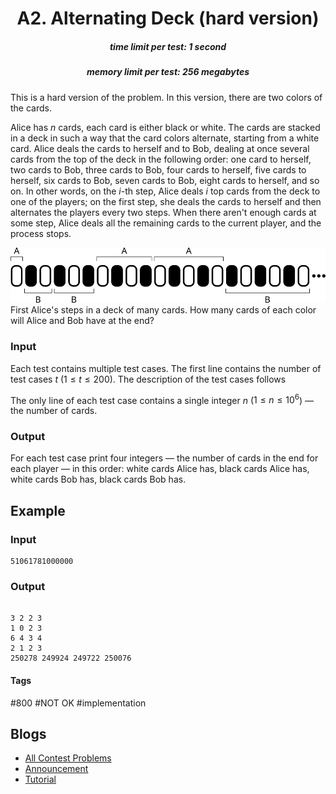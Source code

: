 <h1 style='text-align: center;'> A2. Alternating Deck (hard version)</h1>

<h5 style='text-align: center;'>time limit per test: 1 second</h5>
<h5 style='text-align: center;'>memory limit per test: 256 megabytes</h5>

This is a hard version of the problem. In this version, there are two colors of the cards.

Alice has $n$ cards, each card is either black or white. The cards are stacked in a deck in such a way that the card colors alternate, starting from a white card. Alice deals the cards to herself and to Bob, dealing at once several cards from the top of the deck in the following order: one card to herself, two cards to Bob, three cards to Bob, four cards to herself, five cards to herself, six cards to Bob, seven cards to Bob, eight cards to herself, and so on. In other words, on the $i$-th step, Alice deals $i$ top cards from the deck to one of the players; on the first step, she deals the cards to herself and then alternates the players every two steps. When there aren't enough cards at some step, Alice deals all the remaining cards to the current player, and the process stops.

 ![](images/b94a6ad9054dcdbf7e9bd35d9a84e555c8c8cb36.png) First Alice's steps in a deck of many cards. How many cards of each color will Alice and Bob have at the end?

### Input

Each test contains multiple test cases. The first line contains the number of test cases $t$ ($1 \le t \le 200$). The description of the test cases follows

The only line of each test case contains a single integer $n$ ($1 \le n \le 10^6$) — the number of cards.

### Output

For each test case print four integers — the number of cards in the end for each player — in this order: white cards Alice has, black cards Alice has, white cards Bob has, black cards Bob has.

## Example

### Input


```text
51061781000000
```
### Output

```text

3 2 2 3
1 0 2 3
6 4 3 4
2 1 2 3
250278 249924 249722 250076

```


#### Tags 

#800 #NOT OK #implementation 

## Blogs
- [All Contest Problems](../Codeforces_Round_850_(Div._2,_based_on_VK_Cup_2022_-_Final_Round).md)
- [Announcement](../blogs/Announcement.md)
- [Tutorial](../blogs/Tutorial.md)
